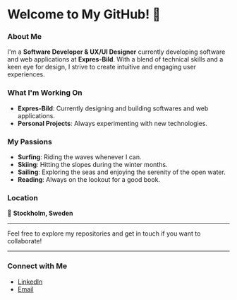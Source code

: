 # Welcome to My GitHub! 👋

### About Me

I'm a **Software Developer & UX/UI Designer** currently developing software and web applications at **Expres-Bild**. With a blend of technical skills and a keen eye for design, I strive to create intuitive and engaging user experiences.

### What I'm Working On

- **Expres-Bild**: Currently designing and building softwares and web applications.
- **Personal Projects**: Always experimenting with new technologies.

### My Passions

- **Surfing**: Riding the waves whenever I can.
- **Skiing**: Hitting the slopes during the winter months.
- **Sailing**: Exploring the seas and enjoying the serenity of the open water.
- **Reading**: Always on the lookout for a good book.

### Location

📍 **Stockholm, Sweden**

---

Feel free to explore my repositories and get in touch if you want to collaborate!

---

### Connect with Me

- [LinkedIn](www.linkedin.com/in/lucas-hammarstrand-schuber-80670320b)
- [Email](mailto:lucas.hammarstrand@hotmail.com)






